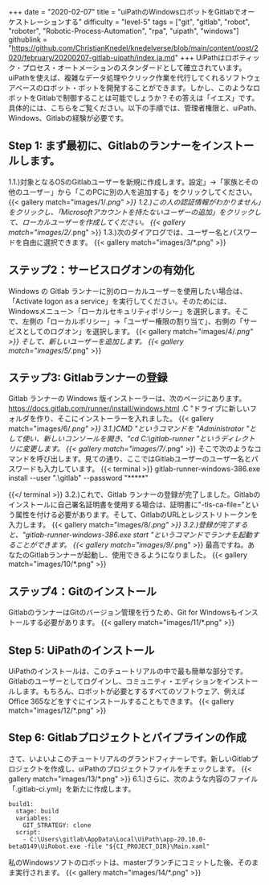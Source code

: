 +++
date = "2020-02-07"
title = "uiPathのWindowsロボットをGitlabでオーケストレーションする"
difficulty = "level-5"
tags = ["git", "gitlab", "robot", "roboter", "Robotic-Process-Automation", "rpa", "uipath", "windows"]
githublink = "https://github.com/ChristianKnedel/knedelverse/blob/main/content/post/2020/february/20200207-gitlab-uipath/index.ja.md"
+++
UiPathはロボティック・プロセス・オートメーションのスタンダードとして確立されています。uiPathを使えば、複雑なデータ処理やクリック作業を代行してくれるソフトウェアベースのロボット・ボットを開発することができます。しかし、このようなロボットをGitlabで制御することは可能でしょうか？その答えは「イエス」です。具体的には、こちらをご覧ください。以下の手順では、管理者権限と、uiPath、Windows、Gitlabの経験が必要です。
## Step 1: まず最初に、Gitlabのランナーをインストールします。
1.1.)対象となるOSのGitlabユーザーを新規に作成します。設定」→「家族とその他のユーザー」から「このPCに別の人を追加する」をクリックしてください。
{{< gallery match="images/1/*.png" >}}
1.2.)この人の認証情報がわかりません」をクリックし、「Microsoftアカウントを持たないユーザーの追加」をクリックして、ローカルユーザーを作成してください。
{{< gallery match="images/2/*.png" >}}
1.3.)次のダイアログでは、ユーザー名とパスワードを自由に選択できます。
{{< gallery match="images/3/*.png" >}}

## ステップ2：サービスログオンの有効化
Windows の Gitlab ランナーに別のローカルユーザーを使用したい場合は、「Activate logon as a service」を実行してください。そのためには、Windowsメニュー＞「ローカルセキュリティポリシー」を選択します。そこで、左側の「ローカルポリシー」→「ユーザー権限の割り当て」、右側の「サービスとしてのログオン」を選択します。
{{< gallery match="images/4/*.png" >}}
そして、新しいユーザーを追加します。
{{< gallery match="images/5/*.png" >}}

## ステップ3: Gitlabランナーの登録
Gitlab ランナーの Windows 版インストーラーは、次のページにあります。https://docs.gitlab.com/runner/install/windows.html .C "ドライブに新しいフォルダを作り、そこにインストーラーを入れました。
{{< gallery match="images/6/*.png" >}}
3.1.)CMD "というコマンドを "Administrator "として使い、新しいコンソールを開き、"cd C:\gitlab-runner "というディレクトリに変更します。
{{< gallery match="images/7/*.png" >}}
そこで次のようなコマンドを呼び出します。見ての通り、ここではGitlabユーザーのユーザー名とパスワードも入力しています。
{{< terminal >}}
gitlab-runner-windows-386.exe install --user ".\gitlab" --password "*****"

{{</ terminal >}}
3.2.)これで、Gitlab ランナーの登録が完了しました。Gitlabのインストールに自己署名証明書を使用する場合は、証明書に"-tls-ca-file="という属性を付ける必要があります。そして、GitlabのURLとレジストリトークンを入力します。
{{< gallery match="images/8/*.png" >}}
3.2.)登録が完了すると、"gitlab-runner-windows-386.exe start "というコマンドでランナを起動することができます。
{{< gallery match="images/9/*.png" >}}
最高ですね。あなたのGitlabランナーが起動し、使用できるようになりました。
{{< gallery match="images/10/*.png" >}}

## ステップ4：Gitのインストール
GitlabのランナーはGitのバージョン管理を行うため、Git for Windowsもインストールする必要があります。
{{< gallery match="images/11/*.png" >}}

## Step 5: UiPathのインストール
UiPathのインストールは、このチュートリアルの中で最も簡単な部分です。Gitlabのユーザーとしてログインし、コミュニティ・エディションをインストールします。もちろん、ロボットが必要とするすべてのソフトウェア、例えばOffice 365などをすぐにインストールすることもできます。
{{< gallery match="images/12/*.png" >}}

## Step 6: Gitlabプロジェクトとパイプラインの作成
さて、いよいよこのチュートリアルのグランドフィナーレです。新しいGitlabプロジェクトを作成し、uiPathのプロジェクトファイルをチェックします。
{{< gallery match="images/13/*.png" >}}
6.1.)さらに、次のような内容のファイル「.gitlab-ci.yml」を新たに作成します。
```
build1:
  stage: build
  variables:
    GIT_STRATEGY: clone
  script:
    - C:\Users\gitlab\AppData\Local\UiPath\app-20.10.0-beta0149\UiRobot.exe -file "${CI_PROJECT_DIR}\Main.xaml"

```
私のWindowsソフトのロボットは、masterブランチにコミットした後、そのまま実行されます。
{{< gallery match="images/14/*.png" >}}
